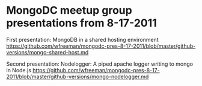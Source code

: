 # MongoDC meetup group presentations from 8-17-2011

First presentation: MongoDB in a shared hosting environment
https://github.com/wfreeman/mongodc-pres-8-17-2011/blob/master/github-versions/mongo-shared-host.md

Second presentation: Nodelogger: A piped apache logger writing to mongo in Node.js
https://github.com/wfreeman/mongodc-pres-8-17-2011/blob/master/github-versions/mongo-nodelogger.md
